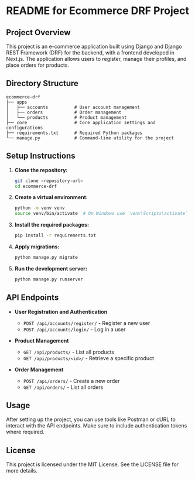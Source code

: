 # README for Ecommerce DRF Project

## Project Overview
This project is an e-commerce application built using Django and Django REST Framework (DRF) for the backend, with a frontend developed in Next.js. The application allows users to register, manage their profiles, and place orders for products.

## Directory Structure
```
ecommerce-drf
├── apps
│   ├── accounts          # User account management
│   ├── orders            # Order management
│   └── products          # Product management
├── core                  # Core application settings and configurations
├── requirements.txt      # Required Python packages
└── manage.py             # Command-line utility for the project
```

## Setup Instructions

1. **Clone the repository:**
   ```bash
   git clone <repository-url>
   cd ecommerce-drf
   ```

2. **Create a virtual environment:**
   ```bash
   python -m venv venv
   source venv/bin/activate  # On Windows use `venv\Scripts\activate`
   ```

3. **Install the required packages:**
   ```bash
   pip install -r requirements.txt
   ```

4. **Apply migrations:**
   ```bash
   python manage.py migrate
   ```

5. **Run the development server:**
   ```bash
   python manage.py runserver
   ```

## API Endpoints

- **User Registration and Authentication**
  - `POST /api/accounts/register/` - Register a new user
  - `POST /api/accounts/login/` - Log in a user

- **Product Management**
  - `GET /api/products/` - List all products
  - `GET /api/products/<id>/` - Retrieve a specific product

- **Order Management**
  - `POST /api/orders/` - Create a new order
  - `GET /api/orders/` - List all orders

## Usage
After setting up the project, you can use tools like Postman or cURL to interact with the API endpoints. Make sure to include authentication tokens where required.

## License
This project is licensed under the MIT License. See the LICENSE file for more details.